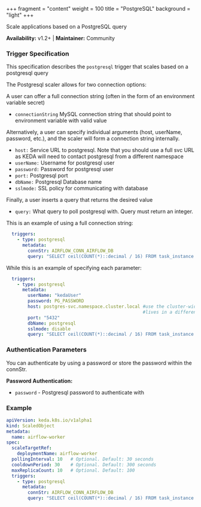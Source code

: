 +++
fragment = "content"
weight = 100
title = "PostgreSQL"
background = "light"
+++

Scale applications based on a PostgreSQL query

**Availability:** v1.2+ | **Maintainer:** Community

<!--more-->

### Trigger Specification

This specification describes the `postgresql` trigger that scales based on a postgresql query

The Postgresql scaler allows for two connection options:

A user can offer a full connection string 
(often in the form of an environment variable secret)

- `connectionString` MySQL connection string that should point to environment variable with valid value

Alternatively, a user can specify individual
arguments (host, userName, password, etc.), and the scaler will form a connection string 
internally.

- `host:` Service URL to postgresql. Note that you should use a full svc URL as KEDA will need to contact postgresql from a different namespace
- `userName:` Username for postgresql user
- `password:` Password for postgresql user
- `port:` Postgresql port
- `dbName:` Postgresql Database name
- `sslmode:` SSL policy for communicating with database

Finally, a user inserts a query that returns the desired value

- `query:` What query to poll postgresql with. Query must return an integer.

This is an example of using a full connection string:
```yaml
  triggers:
    - type: postgresql
      metadata:
        connStr: AIRFLOW_CONN_AIRFLOW_DB
        query: "SELECT ceil(COUNT(*)::decimal / 16) FROM task_instance WHERE state='running' OR state='queued'"
```

While this is an example of specifying each parameter:

```yaml
  triggers:
    - type: postgresql
      metadata:
        userName: "kedaUser"
        password: PG_PASSWORD
        host: postgres-svc.namespace.cluster.local #use the cluster-wide namespace as KEDA 
                                                   #lives in a different namespace from your postgres
        port: "5432"
        dbName: postgresql
        sslmode: disable
        query: "SELECT ceil(COUNT(*)::decimal / 16) FROM task_instance WHERE state='running' OR state='queued'"
```

### Authentication Parameters

You can authenticate by using a password or store the password within the connStr.

**Password Authentication:**

- `password` - Postgresql password to authenticate with

### Example

```yaml
apiVersion: keda.k8s.io/v1alpha1
kind: ScaledObject
metadata:
  name: airflow-worker
spec:
  scaleTargetRef:
    deploymentName: airflow-worker
  pollingInterval: 10   # Optional. Default: 30 seconds
  cooldownPeriod: 30    # Optional. Default: 300 seconds
  maxReplicaCount: 10   # Optional. Default: 100
  triggers:
    - type: postgresql
      metadata:
        connStr: AIRFLOW_CONN_AIRFLOW_DB
        query: "SELECT ceil(COUNT(*)::decimal / 16) FROM task_instance WHERE state='running' OR state='queued'"
```
